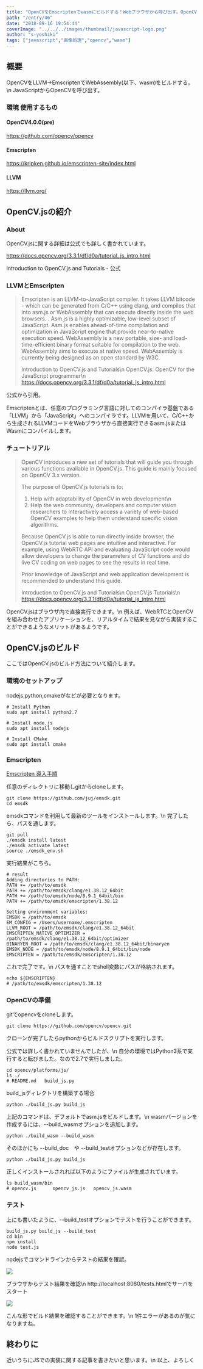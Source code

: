 ```yaml
---
title: "OpenCVをEmscriptenでwasmにビルドする！Webブラウザから呼び出す。OpenCV.js"
path: "/entry/46"
date: "2018-09-16 19:54:44"
coverImage: "../../../images/thumbnail/javascript-logo.png"
author: "s-yoshiki"
tags: ["javascript","画像処理","opencv","wasm"]
---
```


## 概要

OpenCVをLLVM→EmscriptenでWebAssembly(以下、wasm)をビルドする。\n
JavaScriptからOpenCVを呼び出す。

### 環境 使用するもの

#### OpenCV4.0.0(pre)

https://github.com/opencv/opencv

#### Emscripten

https://kripken.github.io/emscripten-site/index.html

#### LLVM

https://llvm.org/

## OpenCV.jsの紹介

### About

OpenCV.jsに関する詳細は公式でも詳しく書かれています。

https://docs.opencv.org/3.3.1/df/d0a/tutorial_js_intro.html

Introduction to OpenCV.js and Tutorials - 公式

### LLVMとEmscripten

<blockquote>

Emscripten is an LLVM-to-JavaScript compiler. It takes LLVM bitcode - which can be generated from C/C++ using clang, and compiles that into asm.js or WebAssembly that can execute directly inside the web browsers. . Asm.js is a highly optimizable, low-level subset of JavaScript. Asm.js enables ahead-of-time compilation and optimization in JavaScript engine that provide near-to-native execution speed. WebAssembly is a new portable, size- and load-time-efficient binary format suitable for compilation to the web. WebAssembly aims to execute at native speed. WebAssembly is currently being designed as an open standard by W3C.

Introduction to OpenCV.js and Tutorials\n
OpenCV.js: OpenCV for the JavaScript programmer\n
https://docs.opencv.org/3.3.1/df/d0a/tutorial_js_intro.html

</blockquote>
公式から引用。

Emscriptenとは、任意のプログラミング言語に対してのコンパイラ基盤である「LLVM」から「JavaScript」へのコンパイラです。LLVMを用いて、C/C++から生成されるLLVMコードをWebブラウザから直接実行できるasm.jsまたはWasmにコンパイルします。

### チュートリアル

<blockquote>
OpenCV introduces a new set of tutorials that will guide you through various functions available in OpenCV.js. This guide is mainly focused on OpenCV 3.x version.

The purpose of OpenCV.js tutorials is to:

1. Help with adaptability of OpenCV in web development\n
2. Help the web community, developers and computer vision researchers to interactively access a variety of web-based OpenCV examples to help them understand specific vision algorithms.

Because OpenCV.js is able to run directly inside browser, the OpenCV.js tutorial web pages are intuitive and interactive. For example, using WebRTC API and evaluating JavaScript code would allow developers to change the parameters of CV functions and do live CV coding on web pages to see the results in real time.

Prior knowledge of JavaScript and web application development is recommended to understand this guide.

Introduction to OpenCV.js and Tutorials\n
OpenCV.js Tutorials\n
https://docs.opencv.org/3.3.1/df/d0a/tutorial_js_intro.html

</blockquote>
OpenCV.jsはブラウザ内で直接実行できます。\n
例えば、WebRTCとOpenCVを組み合わせたアプリケーションを、リアルタイムで結果を見ながら実装することができるようなメリットがあるようです。

## OpenCV.jsのビルド

ここではOpenCV.jsのビルド方法について紹介します。

### 環境のセットアップ

nodejs,python,cmakeがなどが必要となります。

```
# Install Python
sudo apt install python2.7

# Install node.js
sudo apt install nodejs

# Install CMake
sudo apt install cmake
```

### Emscripten

<a href="https://kripken.github.io/emscripten-site/docs/getting_started/downloads.html">Emscripten 導入手順</a>

任意のディレクトリに移動しgitからcloneします。

```
git clone https://github.com/juj/emsdk.git
cd emsdk
```

emsdkコマンドを利用して最新のツールをインストールします。\n
完了したら、パスを通します。

```
git pull
./emsdk install latest
./emsdk activate latest
source ./emsdk_env.sh
```

実行結果がこちら。

```
# result
Adding directories to PATH:
PATH += /path/to/emsdk
PATH += /path/to/emsdk/clang/e1.38.12_64bit
PATH += /path/to/emsdk/node/8.9.1_64bit/bin
PATH += /path/to/emsdk/emscripten/1.38.12

Setting environment variables:
EMSDK = /path/to/emsdk
EM_CONFIG = /Users/username/.emscripten
LLVM_ROOT = /path/to/emsdk/clang/e1.38.12_64bit
EMSCRIPTEN_NATIVE_OPTIMIZER = /path/to/emsdk/clang/e1.38.12_64bit/optimizer
BINARYEN_ROOT = /path/to/emsdk/clang/e1.38.12_64bit/binaryen
EMSDK_NODE = /path/to/emsdk/node/8.9.1_64bit/bin/node
EMSCRIPTEN = /path/to/emsdk/emscripten/1.38.12
```

これで完了です。\n
パスを通すことでshell変数にパスが格納されます。

```
echo ${EMSCRIPTEN}
# /path/to/emsdk/emscripten/1.38.12
```

### OpenCVの準備

gitでopencvをcloneします。

```
git clone https://github.com/opencv/opencv.git
```

クローンが完了したらpythonからビルドスクリプトを実行します。

公式では詳しく書かれていませんでしたが、\n
自分の環境ではPython3系で実行すると転びました。なので2.7で実行しました。

```
cd opencv/platforms/js/
ls ./
# README.md   build_js.py
```

build_jsディレクトリを構築する場合

```
python ./build_js.py build_js
```

上記のコマンドは、デフォルトでasm.jsをビルドします。\n
wasmバージョンを作成するには、--build_wasmオプションを追加します。

```
python ./build_wasm --build_wasm
```

そのほかにも --build_doc　や --build_testオプションなどが存在します。

```
python ./build_js.py build_js
```

正しくインストールされれば以下のようにファイルが生成されています。

```
ls build_wasm/bin
# opencv.js      opencv_js.js   opencv_js.wasm
```

### テスト

上にも書いたように、--build_testオプションでテストを行うことができます。

```
build_js.py build_js --build_test
cd bin
npm install
node test.js
```

nodejsでコマンドラインからテストの結果を確認。

<img src="https://pbs.twimg.com/media/DnNZ_LrVYAENxxV.jpg">

ブラウザからテスト結果を確認\n
http://localhost:8080/tests.htmlでサーバをスタート

<img src="https://pbs.twimg.com/media/DnNaCFLU8AEL7sC.jpg">

こんな形でビルド結果を確認することができます。\n
1件エラーがあるのが気になりますね。

## 終わりに

近いうちにJSでの実装に関する記事を書きたいと思います。\n
以上、よろしく
